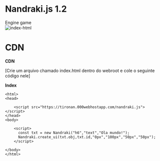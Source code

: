 # Nandraki.js 1.2
Engine game</br>
<img src="https://i.ibb.co/k6pMWgQ/index-html.png" alt="index-html" border="0"></br>

# CDN 
**CDN**
<script src="https://tironan.000webhostapp.com/nandraki.js"></script>


[Crie um arquivo chamado index.html dentro do webroot e cole o seguinte código nele]

**Index**

   <!DOCTYPE html>
    <html>
    <head>

        <script src="https://tironan.000webhostapp.com/nandraki.js"></script>
    </head>
    <body>

        <script>
          const txt = new Nandraki("h6","text","Ola mundo!");
          Nandraki.create_ui(txt.obj,txt.id,"0px","100px","50px","50px");
        </script>

    </body>
    </html>
   
